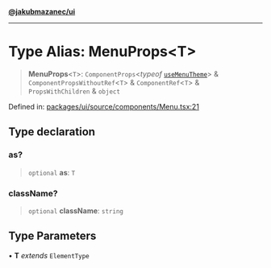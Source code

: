 [**@jakubmazanec/ui**](../README.md)

---

# Type Alias: MenuProps\<T\>

> **MenuProps**\<`T`\>: `ComponentProps`\<_typeof_ [`useMenuTheme`](../functions/useMenuTheme.md)\>
> & `ComponentPropsWithoutRef`\<`T`\> & `ComponentRef`\<`T`\> & `PropsWithChildren` & `object`

Defined in:
[packages/ui/source/components/Menu.tsx:21](https://github.com/jakubmazanec/tools/blob/412167e80a7675933e43d5220a19d05130301e2d/packages/ui/source/components/Menu.tsx#L21)

## Type declaration

### as?

> `optional` **as**: `T`

### className?

> `optional` **className**: `string`

## Type Parameters

• **T** _extends_ `ElementType`
